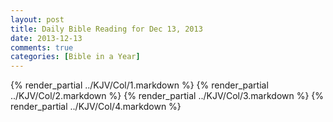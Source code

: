 ```yaml
---
layout: post
title: Daily Bible Reading for Dec 13, 2013
date: 2013-12-13
comments: true
categories: [Bible in a Year]
---
```

{% render_partial ../KJV/Col/1.markdown %}
{% render_partial ../KJV/Col/2.markdown %}
{% render_partial ../KJV/Col/3.markdown %}
{% render_partial ../KJV/Col/4.markdown %}
